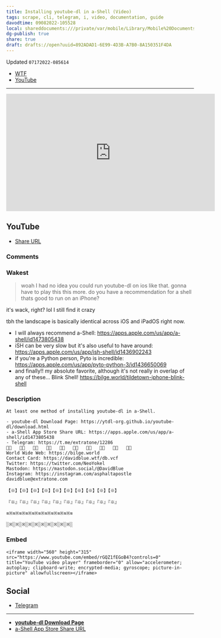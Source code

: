 ```yaml
---
title: Installing youtube-dl in a-Shell (Video)
tags: scrape, cli, telegram, i, video, documentation, guide
davodtime: 09082022-105528
local: shareddocuments:///private/var/mobile/Library/Mobile%20Documents/iCloud~md~obsidian/Documents/OBSHIDDIAN/drafts/892ADAD1-6E99-4D3B-A7B0-8A150351F4DA.md
dg-publish: true
share: true
draft: drafts://open?uuid=892ADAD1-6E99-4D3B-A7B0-8A150351F4DA
---
```

Updated `07172022-085614`

- [WTF](https://davidblue.wtf/drafts/892ADAD1-6E99-4D3B-A7B0-8A150351F4DA.html)
- [YouTube](https://youtu.be/rGQZ1fEGoB4)

---
<iframe width="560" height="315" src="https://www.youtube.com/embed/rGQZ1fEGoB4?controls=0" title="YouTube video player" frameborder="0" allow="accelerometer; autoplay; clipboard-write; encrypted-media; gyroscope; picture-in-picture" allowfullscreen></iframe>

## YouTube

- [Share URL](https://youtu.be/rGQZ1fEGoB4)

### Comments

### Wakest
> woah I had no idea you could run youtube-dl on ios like that. gonna have to play this this more. do you have a recommendation for a shell thats good to run on an iPhone?

it's wack, right? lol I still find it crazy

tbh the landscape is basically identical across iOS and iPadOS right now.

- I will always recommend a-Shell: https://apps.apple.com/us/app/a-shell/id1473805438
- iSH can be very slow but it's also useful to have around: https://apps.apple.com/us/app/ish-shell/id1436902243
- if you're a Python person, Pyto is incredible: https://apps.apple.com/us/app/pyto-python-3/id1436650069
- and finally!! my absolute favorite, although it's not really in overlap of any of these... Blink Shell! https://bilge.world/tildetown-iphone-blink-shell

### Description
```
At least one method of installing youtube-dl in a-Shell.

- youtube-dl Download Page: https://ytdl-org.github.io/youtube-dl/download.html
- a-Shell App Store Share URL: https://apps.apple.com/us/app/a-shell/id1473805438
- Telegram: https://t.me/extratone/12286
※⃣   ※⃣   ※⃣   ※⃣   ※⃣   ※⃣   ※⃣   ※⃣   ※⃣   ※⃣
World Wide Web: https://bilge.world 
Contact Card: https://davidblue.wtf/db.vcf
Twitter: https://twitter.com/NeoYokel 
Mastodon: https://mastodon.social/@DavidBlue 
Instagram: https://instagram.com/asphaltapostle
davidblue@extratone.com 

【※】【※】【※】【※】【※】【※】【※】【※】【※】【※】

『※』『※』『※』『※』『※』『※』『※』『※』『※』『※』

≋※≋※≋※≋※≋※≋※≋※≋※≋※≋※≋

░※░※░※░※░※░※░※░※░※░※░
```

### Embed

```
<iframe width="560" height="315" src="https://www.youtube.com/embed/rGQZ1fEGoB4?controls=0" title="YouTube video player" frameborder="0" allow="accelerometer; autoplay; clipboard-write; encrypted-media; gyroscope; picture-in-picture" allowfullscreen></iframe>
```

## Social

- [Telegram](https://t.me/extratone/12286)

---

- [**youtube-dl Download Page**](https://ytdl-org.github.io/youtube-dl/download.html)
- [a-Shell App Store Share URL](https://apps.apple.com/us/app/a-shell/id1473805438) 
